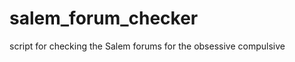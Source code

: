 salem_forum_checker
===================

script for checking the Salem forums for the obsessive compulsive
